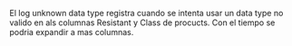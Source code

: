 El log unknown data type registra cuando se intenta usar un data type no valido en als columnas Resistant y Class de procucts. Con el tiempo se podria expandir a mas columnas.